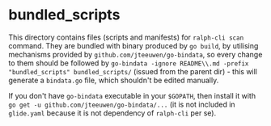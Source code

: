 # bundled_scripts

This directory contains files (scripts and manifests) for `ralph-cli
scan` command. They are bundled with binary produced by `go build`, by
utilising mechanisms provided by `github.com/jteeuwen/go-bindata`, so
every change to them should be followed by `go-bindata -ignore
README\\.md -prefix "bundled_scripts" bundled_scripts/` (issued from
the parent dir) - this will generate a `bindata.go` file, which
shouldn't be edited manually.

If you don't have `go-bindata` executable in your `$GOPATH`, then
install it with `go get -u github.com/jteeuwen/go-bindata/...` (it is
not included in `glide.yaml` because it is not dependency of
`ralph-cli` per se).
